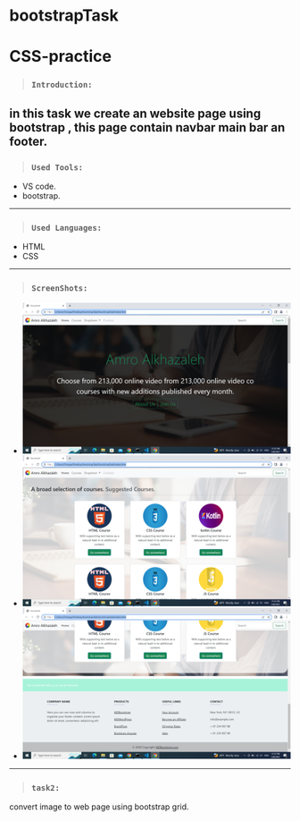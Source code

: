 # bootstrapTask
# CSS-practice
> ### `Introduction:`
in this task we create an website page using bootstrap , this page contain navbar main bar an footer.
---

> ### `Used Tools:`
+ VS code.
+ bootstrap.
---
> ### `Used Languages:`
+ HTML
+ CSS
---
> ### `ScreenShots:`

+ ![alt text](Images/Screenshot%20(28).png)
+ ![alt text](Images/Screenshot%20(29).png)
+ ![alt text](Images/Screenshot%20(30).png)
---
> ### `task2:`
convert image to web page using bootstrap grid.
